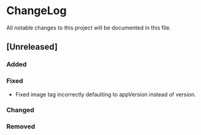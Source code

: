 # ChangeLog

All notable changes to this project will be documented in this file.

## \[Unreleased\]

### Added

### Fixed

- Fixed image tag incorrectly defaulting to appVersion instead of version.

### Changed

### Removed
